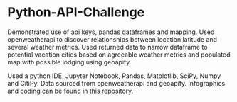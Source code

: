 # Python-API-Challenge

Demonstrated use of api keys, pandas dataframes and mapping. Used openweatherapi to discover relationships between location latitude and several weather metrics. Used returned data to narrow dataframe to potential vacation cities based on agreeable weather metrics and populated map with possible lodging using geoapify. 

Used a python IDE, Jupyter Notebook, Pandas, Matplotlib, SciPy, Numpy and CitiPy. Data sourced from openweatherapi and geoapify. Infographics and coding can be found in this repository. 

